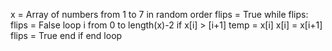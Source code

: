 x = Array of numbers from 1 to 7 in random order
flips = True 
while flips: 
  flips = False
  loop i from 0 to length(x)-2
    if x[i] > [i+1]
      temp = x[i]
      x[i] = x[i+1] 
      flips = True 
    end if 
  end loop 
